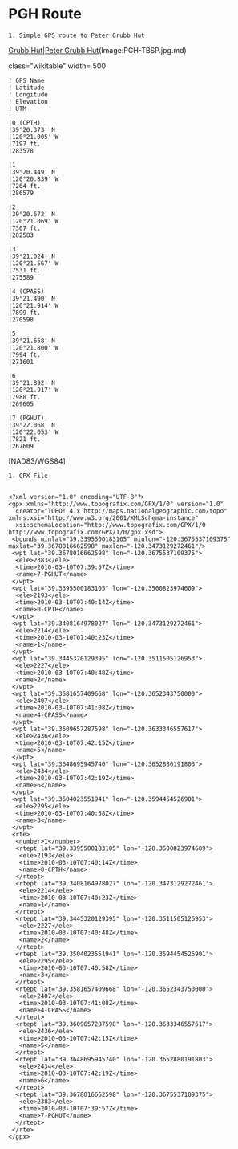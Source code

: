 # PGH Route

    1. Simple GPS route to Peter Grubb Hut
[Grubb Hut|Peter Grubb Hut](frame|alt=Peter)(Image:PGH-TBSP.jpg.md)


 class="wikitable" width= 500 

	! GPS Name	
	! Latitude		
	! Longitude		
	! Elevation		
	! UTM

	|0 (CPTH)		
	|39°20.373' N	
	|120°21.005' W		
	|7197 ft.			
	|283578

	|1				
	|39°20.449' N		
	|120°20.839' W		
	|7264 ft.			
	|286579

	|2				
	|39°20.672' N		
	|120°21.069' W		
	|7307 ft.			
	|282583

	|3				
	|39°21.024' N		
	|120°21.567' W		
	|7531 ft.			
	|275589

	|4 (CPASS)		
	|39°21.490' N		
	|120°21.914' W		
	|7899 ft.			
	|270598

	|5				
	|39°21.658' N		
	|120°21.800' W		
	|7994 ft.			
	|271601

	|6				
	|39°21.892' N		
	|120°21.917' W		
	|7988 ft.			
	|269605

	|7 (PGHUT)		
	|39°22.068' N		
	|120°22.053' W		
	|7821 ft.			
	|267609


[NAD83/WGS84]

    1. GPX File
```

<?xml version="1.0" encoding="UTF-8"?>
<gpx xmlns="http://www.topografix.com/GPX/1/0" version="1.0"
  creator="TOPO! 4.x http://maps.nationalgeographic.com/topo" xmlns:xsi="http://www.w3.org/2001/XMLSchema-instance"
  xsi:schemaLocation="http://www.topografix.com/GPX/1/0 http://www.topografix.com/GPX/1/0/gpx.xsd">
 <bounds minlat="39.3395500183105" minlon="-120.3675537109375" maxlat="39.3678016662598" maxlon="-120.3473129272461"/>
 <wpt lat="39.3678016662598" lon="-120.3675537109375">
  <ele>2383</ele>
  <time>2010-03-10T07:39:57Z</time>
  <name>7-PGHUT</name>
 </wpt>
 <wpt lat="39.3395500183105" lon="-120.3500823974609">
  <ele>2193</ele>
  <time>2010-03-10T07:40:14Z</time>
  <name>0-CPTH</name>
 </wpt>
 <wpt lat="39.3408164978027" lon="-120.3473129272461">
  <ele>2214</ele>
  <time>2010-03-10T07:40:23Z</time>
  <name>1</name>
 </wpt>
 <wpt lat="39.3445320129395" lon="-120.3511505126953">
  <ele>2227</ele>
  <time>2010-03-10T07:40:48Z</time>
  <name>2</name>
 </wpt>
 <wpt lat="39.3581657409668" lon="-120.3652343750000">
  <ele>2407</ele>
  <time>2010-03-10T07:41:08Z</time>
  <name>4-CPASS</name>
 </wpt>
 <wpt lat="39.3609657287598" lon="-120.3633346557617">
  <ele>2436</ele>
  <time>2010-03-10T07:42:15Z</time>
  <name>5</name>
 </wpt>
 <wpt lat="39.3648695945740" lon="-120.3652880191803">
  <ele>2434</ele>
  <time>2010-03-10T07:42:19Z</time>
  <name>6</name>
 </wpt>
 <wpt lat="39.3504023551941" lon="-120.3594454526901">
  <ele>2295</ele>
  <time>2010-03-10T07:40:58Z</time>
  <name>3</name>
 </wpt>
 <rte>
  <number>1</number>
  <rtept lat="39.3395500183105" lon="-120.3500823974609">
   <ele>2193</ele>
   <time>2010-03-10T07:40:14Z</time>
   <name>0-CPTH</name>
  </rtept>
  <rtept lat="39.3408164978027" lon="-120.3473129272461">
   <ele>2214</ele>
   <time>2010-03-10T07:40:23Z</time>
   <name>1</name>
  </rtept>
  <rtept lat="39.3445320129395" lon="-120.3511505126953">
   <ele>2227</ele>
   <time>2010-03-10T07:40:48Z</time>
   <name>2</name>
  </rtept>
  <rtept lat="39.3504023551941" lon="-120.3594454526901">
   <ele>2295</ele>
   <time>2010-03-10T07:40:58Z</time>
   <name>3</name>
  </rtept>
  <rtept lat="39.3581657409668" lon="-120.3652343750000">
   <ele>2407</ele>
   <time>2010-03-10T07:41:08Z</time>
   <name>4-CPASS</name>
  </rtept>
  <rtept lat="39.3609657287598" lon="-120.3633346557617">
   <ele>2436</ele>
   <time>2010-03-10T07:42:15Z</time>
   <name>5</name>
  </rtept>
  <rtept lat="39.3648695945740" lon="-120.3652880191803">
   <ele>2434</ele>
   <time>2010-03-10T07:42:19Z</time>
   <name>6</name>
  </rtept>
  <rtept lat="39.3678016662598" lon="-120.3675537109375">
   <ele>2383</ele>
   <time>2010-03-10T07:39:57Z</time>
   <name>7-PGHUT</name>
  </rtept>
 </rte>
</gpx>


```